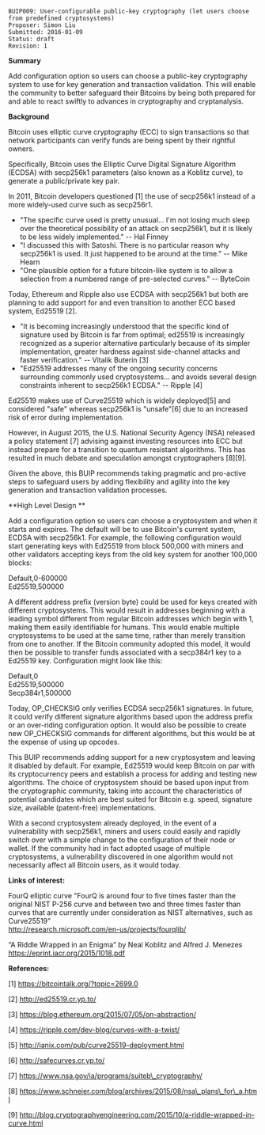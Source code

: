     BUIP009: User-configurable public-key cryptography (let users choose from predefined cryptosystems)
    Proposer: Simon Liu
    Submitted: 2016-01-09
    Status: draft
    Revision: 1

**Summary**  
  
Add configuration option so users can choose a public-key cryptography
system to use for key generation and transaction validation. This will
enable the community to better safeguard their Bitcoins by being both
prepared for and able to react swiftly to advances in cryptography and
cryptanalysis.  
  
**Background**  
  
Bitcoin uses elliptic curve cryptography (ECC) to sign transactions so
that network participants can verify funds are being spent by their
rightful owners.  
  
Specifically, Bitcoin uses the Elliptic Curve Digital Signature
Algorithm (ECDSA) with secp256k1 parameters (also known as a Koblitz
curve), to generate a public/private key pair.  
  
In 2011, Bitcoin developers questioned \[1\] the use of secp256k1
instead of a more widely-used curve such as secp256r1.

-   "The specific curve used is pretty unusual... I'm not losing much
    sleep over the theoretical possibility of an attack on secp256k1,
    but it is likely to be less widely implemented." -- Hal Finney
-   "I discussed this with Satoshi. There is no particular reason why
    secp256k1 is used. It just happened to be around at the time." --
    Mike Hearn
-   "One plausible option for a future bitcoin-like system is to allow a
    selection from a numbered range of pre-selected curves." -- ByteCoin

Today, Ethereum and Ripple also use ECDSA with secp256k1 but both are
planning to add support for and even transition to another ECC based
system, Ed25519 \[2\].

-   "It is becoming increasingly understood that the specific kind of
    signature used by Bitcoin is far from optimal; ed25519 is
    increasingly recognized as a superior alternative particularly
    because of its simpler implementation, greater hardness against
    side-channel attacks and faster verification." -- Vitalik Buterin
    \[3\]
-   "Ed25519 addresses many of the ongoing security concerns surrounding
    commonly used cryptosystems… and avoids several design constraints
    inherent to secp256k1 ECDSA." -- Ripple \[4\]

Ed25519 makes use of Curve25519 which is widely deployed\[5\] and
considered "safe" whereas secp256k1 is "unsafe"\[6\] due to an increased
risk of error during implementation.  
  
However, in August 2015, the U.S. National Security Agency (NSA)
released a policy statement \[7\] advising against investing resources
into ECC but instead prepare for a transition to quantum resistant
algorithms. This has resulted in much debate and speculation amongst
cryptographers \[8\]\[9\].  
  
Given the above, this BUIP recommends taking pragmatic and pro-active
steps to safeguard users by adding flexibility and agility into the key
generation and transaction validation processes.  
  
**High Level Design **  
  
Add a configuration option so users can choose a cryptosystem and when
it starts and expires. The default will be to use Bitcoin's current
system, ECDSA with secp256k1. For example, the following configuration
would start generating keys with Ed25519 from block 500,000 with miners
and other validators accepting keys from the old key system for another
100,000 blocks:

Default,0-600000  
Ed25519,500000​

A different address prefix (version byte) could be used for keys created
with different cryptosystems. This would result in addresses beginning
with a leading symbol different from regular Bitcoin addresses which
begin with 1, making them easily identifiable for humans. This would
enable multiple cryptosystems to be used at the same time, rather than
merely transition from one to another. If the Bitcoin community adopted
this model, it would then be possible to transfer funds associated with
a secp384r1 key to a Ed25519 key. Configuration might look like this:

Default,0  
Ed25519,500000  
Secp384r1,500000​

Today, OP\_CHECKSIG only verifies ECDSA secp256k1 signatures. In future,
it could verify different signature algorithms based upon the address
prefix or an over-riding configuration option. It would also be possible
to create new OP\_CHECKSIG commands for different algorithms, but this
would be at the expense of using up opcodes.  
  
This BUIP recommends adding support for a new cryptosystem and leaving
it disabled by default. For example, Ed25519 would keep Bitcoin on par
with its cryptocurrency peers and establish a process for adding and
testing new algorithms. The choice of cryptosystem should be based upon
input from the cryptographic community, taking into account the
characteristics of potential candidates which are best suited for
Bitcoin e.g. speed, signature size, available (patent-free)
implementations.  
  
With a second cryptosystem already deployed, in the event of a
vulnerability with secp256k1, miners and users could easily and rapidly
switch over with a simple change to the configuration of their node or
wallet. If the community had in fact adopted usage of multiple
cryptosystems, a vulnerability discovered in one algorithm would not
necessarily affect all Bitcoin users, as it would today.  
  
**Links of interest:**  
  
FourQ elliptic curve "FourQ is around four to five times faster than the
original NIST P-256 curve and between two and three times faster than
curves that are currently under consideration as NIST alternatives, such
as Curve25519"  
<http://research.microsoft.com/en-us/projects/fourqlib/>  
  
“A Riddle Wrapped in an Enigma” by Neal Koblitz and Alfred J. Menezes  
<https://eprint.iacr.org/2015/1018.pdf>  
  
**References:**  
  
\[1\] https://bitcointalk.org/?topic=2699.0  
  
\[2\] http://ed25519.cr.yp.to/  
  
\[3\] https://blog.ethereum.org/2015/07/05/on-abstraction/  
  
\[4\] https://ripple.com/dev-blog/curves-with-a-twist/  
  
\[5\] http://ianix.com/pub/curve25519-deployment.html  
  
\[6\] http://safecurves.cr.yp.to/  
  
\[7\] https://www.nsa.gov/ia/programs/suiteb\_cryptography/  
  
\[8\] https://www.schneier.com/blog/archives/2015/08/nsa\_plans\_for\_a.html  
  
\[9\] http://blog.cryptographyengineering.com/2015/10/a-riddle-wrapped-in-curve.html
